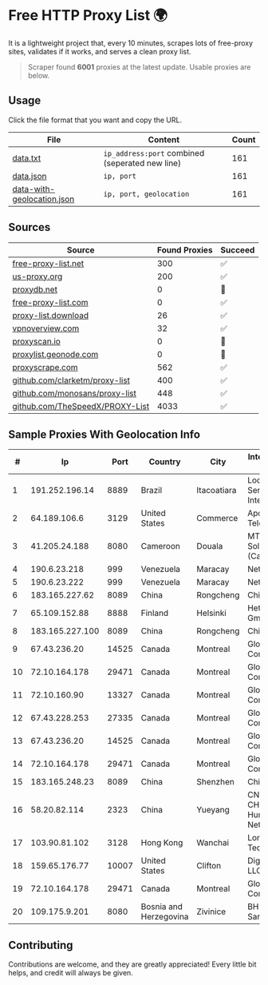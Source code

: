 
# Free HTTP Proxy List 🌍

It is a lightweight project that, every 10 minutes, scrapes lots of free-proxy sites, validates if it works, and serves a clean proxy list.


> Scraper found **6001** proxies at the latest update. Usable proxies are below.

## Usage

Click the file format that you want and copy the URL.


|File|Content|Count|
|----|-------|-----|
|[data.txt](https://raw.githubusercontent.com/themiralay/Proxy-List-World/master/data.txt)|`ip_address:port` combined (seperated new line)|161|
|[data.json](https://raw.githubusercontent.com/themiralay/Proxy-List-World/master/data.json)|`ip, port`|161|
|[data-with-geolocation.json](https://raw.githubusercontent.com/themiralay/Proxy-List-World/master/data-with-geolocation.json)|`ip, port, geolocation`|161|

## Sources

|Source|Found Proxies|Succeed|
|------|-------------|-------|
|[free-proxy-list.net](https://free-proxy-list.net)|300|✅|
|[us-proxy.org](https://www.us-proxy.org)|200|✅|
|[proxydb.net](http://proxydb.net)|0|🚫|
|[free-proxy-list.com](https://free-proxy-list.com/?page=&port=&type%5B%5D=http&type%5B%5D=https&up_time=0&search=Search)|0|✅|
|[proxy-list.download](https://www.proxy-list.download/HTTP)|26|✅|
|[vpnoverview.com](https://vpnoverview.com/privacy/anonymous-browsing/free-proxy-servers)|32|✅|
|[proxyscan.io](https://www.proxyscan.io)|0|🚫|
|[proxylist.geonode.com](https://proxylist.geonode.com/api/proxy-list?limit=300&page=1&sort_by=lastChecked&sort_type=desc&protocols=http,https)|0|🚫|
|[proxyscrape.com](https://api.proxyscrape.com/v2/?request=displayproxies&protocol=http&timeout=10000&country=all&ssl=all&anonymity=all)|562|✅|
|[github.com/clarketm/proxy-list](https://raw.githubusercontent.com/clarketm/proxy-list/master/proxy-list-raw.txt)|400|✅|
|[github.com/monosans/proxy-list](https://raw.githubusercontent.com/monosans/proxy-list/main/proxies/http.txt)|448|✅|
|[github.com/TheSpeedX/PROXY-List](https://raw.githubusercontent.com/TheSpeedX/PROXY-List/master/http.txt)|4033|✅|


## Sample Proxies With Geolocation Info

|#|Ip|Port|Country|City|Internet Service Provider|
|-|--|----|-------|----|-------------------------|
|1|191.252.196.14|8889|Brazil|Itacoatiara|Locaweb Serviços de Internet S/A|
|2|64.189.106.6|3129|United States|Commerce|Apogee Telecom Inc.|
|3|41.205.24.188|8080|Cameroon|Douala|MTN Network Solutions (Cameroon)|
|4|190.6.23.218|999|Venezuela|Maracay|Net Uno|
|5|190.6.23.222|999|Venezuela|Maracay|Net Uno|
|6|183.165.227.62|8089|China|Rongcheng|Chinanet|
|7|65.109.152.88|8888|Finland|Helsinki|Hetzner Online GmbH|
|8|183.165.227.100|8089|China|Rongcheng|Chinanet|
|9|67.43.236.20|14525|Canada|Montreal|GloboTech Communications|
|10|72.10.164.178|29471|Canada|Montreal|GloboTech Communications|
|11|72.10.160.90|13327|Canada|Montreal|GloboTech Communications|
|12|67.43.228.253|27335|Canada|Montreal|GloboTech Communications|
|13|67.43.236.20|14525|Canada|Montreal|GloboTech Communications|
|14|72.10.164.178|29471|Canada|Montreal|GloboTech Communications|
|15|183.165.248.23|8089|China|Shenzhen|Chinanet|
|16|58.20.82.114|2323|China|Yueyang|CNC Group CHINA169 Hunan Province Network|
|17|103.90.81.102|3128|Hong Kong|Wanchai|Lonlife Technology Co.|
|18|159.65.176.77|10007|United States|Clifton|DigitalOcean, LLC|
|19|72.10.164.178|29471|Canada|Montreal|GloboTech Communications|
|20|109.175.9.201|8080|Bosnia and Herzegovina|Zivinice|BH Telecom d.d. Sarajevo|



## Contributing

Contributions are welcome, and they are greatly appreciated! Every
little bit helps, and credit will always be given.

